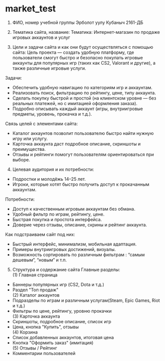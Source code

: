 # market_test
1. ФИО, номер учебной группы
Эрболот уулу Кубаныч 2161-ДБ

2. Тематика сайта, название:
Тематика: Интернет-магазин по продаже игровых аккаунтов и услуг

3. Цели и задачи сайта и как они будут осуществляться с помощью сайта:
Цель проекта — создать удобную платформу, где пользователи смогут быстро и безопасно покупать игровые аккаунты для популярных игр (таких как CS2, Valorant и другие), а также различные игровые услуги.

Задачи:  
- Обеспечить удобную навигацию по категориям игр и аккаунтам.  
- Реализовать поиск, фильтрацию по рейтингу, цене, типу аккаунта.  
- Сделать покупку быстрой и простой (на клиентском уровне — без реальных платежей, но с имитацией оформления заказа).  
- Подробно описывать каждый аккаунт (игры, внутриигровые предметы, уровень, прокачка и т.д.).

Связь целей с элементами сайта:
- Каталог аккаунтов позволит пользователю быстро найти нужную игру или услугу.  
- Карточка аккаунта даст подробное описание, скриншоты и преимущества.  
- Отзывы и рейтинги помогут пользователям ориентироваться при выборе.

4. Целевая аудитория и их потребности:

- Подростки и молодёжь 14–25 лет.  
- Игроки, которые хотят быстро получить доступ к прокачанным аккаунтам. 


Потребности:
- Доступ к качественным игровым аккаунтам без обмана.  
- Удобный фильтр по играм, рейтингу, цене.  
- Быстрая покупка и простота интерфейса.  
- Доверие через отзывы, описание, скрины и рейтинг аккаунта.

Как подстраиваем сайт под них:   
- Быстрый интерфейс, минимализм, мобильная адаптация.  
- Примеры внутриигровых достижений, визуалы.
- Возможность сортировать по различным фильтрам : “самым дешевым”, “новым” и т.п.  

5. Структура и содержание сайта
Главные разделы:  
(1) Главная страница
- Баннеры популярных игр (CS2, Dota и т.д.)  
- Раздел "Топ продаж"  
(2) Каталог аккаунтов
- Подразделы по играм и различным услугам(Steam, Epic Games, Riot и т.д.)  
- Фильтры по цене, рейтингу, уровню прокачки  
(3) Карточка аккаунта
- Скриншоты, подробное описание, список игр  
- Цена, кнопка "Купить", отзывы  
(4) Корзина
- Список добавленных аккаунтов, итоговая цена  
- Кнопка "Оформить заказ" (имитация)  
(5) Отзывы / Рейтинг
- Комментарии пользователей 

